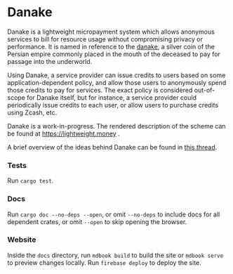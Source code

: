 # Danake

Danake is a lightweight micropayment system which allows anonymous
services to bill for resource usage without compromising privacy or
performance.  It is named in reference to the [danake], a silver coin of
the Persian empire commonly placed in the mouth of the deceased to pay
for passage into the underworld.

Using Danake, a service provider can issue credits to users based on some
application-dependent policy, and allow those users to anonymously spend
those credits to pay for services.  The exact policy is considered
out-of-scope for Danake itself, but for instance, a service provider
could periodically issue credits to each user, or allow users to
purchase credits using Zcash, etc.

Danake is a work-in-progress. The rendered description of the scheme can be
found at https://lightweight.money .

A brief overview of the ideas behind Danake can be found in [this
thread](https://twitter.com/hdevalence/status/1253155347327356928).

### Tests

Run `cargo test`.

### Docs

Run `cargo doc --no-deps --open`, or omit `--no-deps` to include docs for all
dependent crates, or omit `--open` to skip opening the browser.

### Website

Inside the `docs` directory, run `mdbook build` to build the site or `mdbook
serve` to preview changes locally. Run `firebase deploy` to deploy the site.

[danake]: https://en.wikipedia.org/wiki/Danake